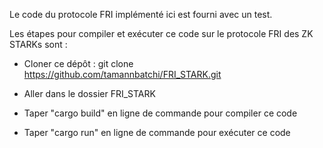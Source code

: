 Le code du protocole FRI implémenté ici est fourni avec un test.



Les étapes pour compiler et exécuter ce code sur le protocole FRI des ZK STARKs sont :

- Cloner ce dépôt : git clone https://github.com/tamannbatchi/FRI_STARK.git

- Aller dans le dossier FRI_STARK

- Taper "cargo build" en ligne de commande pour compiler ce code

- Taper "cargo run" en ligne de commande pour exécuter ce code

